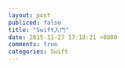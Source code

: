 ```yaml
---
layout: post
publiced: false
title: "Swift入门"
date: 2015-11-27 17:18:21 +0800
comments: true
categories: Swift
---
```

